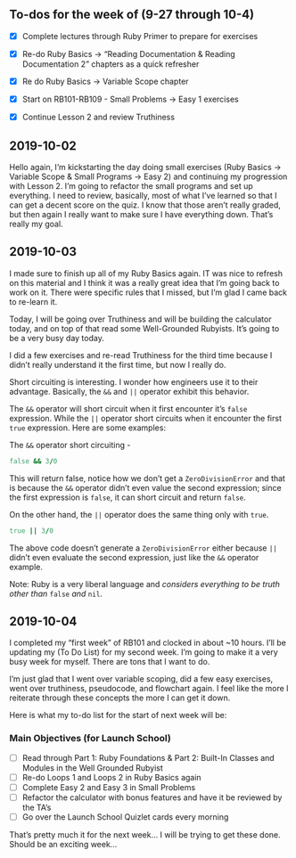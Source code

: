 
## To-dos for the week of (9-27 through 10-4)
- [x] Complete lectures through Ruby Primer to prepare for exercises
- [x] Re-do Ruby Basics  -> “Reading Documentation & Reading Documentation 2” chapters as a quick refresher
- [x] Re do Ruby Basics -> Variable Scope chapter
- [x] Start on RB101-RB109 - Small Problems -> Easy 1 exercises
- [x] Continue Lesson 2 and review Truthiness


## 2019-10-02
Hello again, I’m kickstarting the day doing small exercises (Ruby Basics -> Variable Scope & Small Programs -> Easy 2) and continuing my progression with Lesson 2. I’m going to refactor the small programs and set up everything. I need to review, basically, most of what I’ve learned so that I can get a decent score on the quiz. I know that those aren’t really graded, but then again I really want to make sure I have everything down. That’s really my goal. 

## 2019-10-03
I made sure to finish up all of my Ruby Basics again. IT was nice to refresh on this material and I think it was a really great idea that I’m going back to work on it. There were specific rules that I missed, but I’m glad I came back to re-learn it. 

Today, I will be going over Truthiness and will be building the calculator today, and on top of that read some Well-Grounded Rubyists. It’s going to be a very busy day today. 

I did a few exercises and re-read Truthiness for the third time because I didn’t really understand it the first time, but now I really do.

Short circuiting is interesting. I wonder how engineers use it to their advantage. Basically, the `&&` and `||` operator exhibit this behavior.

The `&&` operator will short circuit when it first encounter it’s `false` expression. While the `||` operator short circuits when it encounter the first `true` expression. Here are some examples:

The `&&` operator short circuiting -

```rb
false && 3/0
```

This will return false, notice how we don’t get a `ZeroDivisionError` and that is because the `&&` operator didn’t even value the second expression; since the first expression is `false`, it can short circuit and return `false`.

On the other hand, the `||` operator does the same thing only with `true`.

```rb
true || 3/0
```

The above code doesn’t generate a `ZeroDivisionError` either because `||` didn’t even evaluate the second expression, just like the `&&` operator example.

Note: Ruby is a very liberal language and _considers everything to be truth other than_ `false` _and_ `nil`.

## 2019-10-04
I completed my “first week” of RB101 and clocked in about ~10 hours. I’ll be updating my (To Do List) for my second week. I’m going to make it a very busy week for myself. There are tons that I want to do. 

I’m just glad that I went over variable scoping, did a few easy exercises, went over truthiness, pseudocode, and flowchart again. I feel like the more I reiterate through these concepts the more I can get it down.

Here is what my to-do list for the start of next week will be: 

### Main Objectives (for Launch School)

- [ ] Read through Part 1: Ruby Foundations & Part 2: Built-In Classes and Modules in the Well Grounded Rubyist
- [ ] Re-do Loops 1 and Loops 2 in Ruby Basics again
- [ ] Complete Easy 2 and Easy 3 in Small Problems
- [ ] Refactor the calculator with bonus features and have it be reviewed by the TA’s
- [ ] Go over the Launch School Quizlet cards every morning

That’s pretty much it for the next week… I will be trying to get these done. Should be an exciting week…